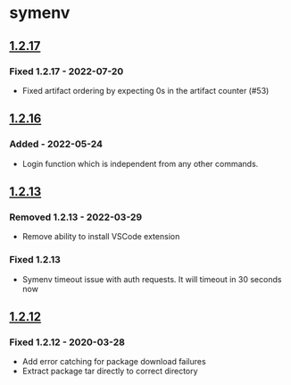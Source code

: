 # symenv

## [1.2.17](https://github.com/platonic-io/symenv/releases/tag/v1.2.17)

### Fixed 1.2.17 - 2022-07-20

- Fixed artifact ordering by expecting 0s in the artifact counter (#53)

## [1.2.16](https://github.com/platonic-io/symenv/releases/tag/v1.2.16)

### Added - 2022-05-24

- Login function which is independent from any other commands.

## [1.2.13](https://github.com/platonic-io/symenv/releases/tag/v1.2.13)

### Removed 1.2.13 - 2022-03-29

- Remove ability to install VSCode extension

### Fixed 1.2.13

- Symenv timeout issue with auth requests. It will timeout in 30 seconds now

## [1.2.12](https://github.com/platonic-io/symenv/releases/tag/v1.2.12)

### Fixed 1.2.12 - 2020-03-28

- Add error catching for package download failures
- Extract package tar directly to correct directory
